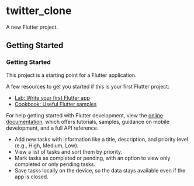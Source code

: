 # twitter_clone

A new Flutter project.

## Getting Started
### Getting Started

This project is a starting point for a Flutter application.

A few resources to get you started if this is your first Flutter project:

- [Lab: Write your first Flutter app](https://docs.flutter.dev/get-started/codelab)
- [Cookbook: Useful Flutter samples](https://docs.flutter.dev/cookbook)

For help getting started with Flutter development, view the
[online documentation](https://docs.flutter.dev/), which offers tutorials,
samples, guidance on mobile development, and a full API reference.


- Add new tasks with information like a title, description, and priority level (e.g., High, Medium, Low).
- View a list of tasks and sort them by priority.
- Mark tasks as completed or pending, with an option to view only completed or only pending tasks.
- Save tasks locally on the device, so the data stays available even if the app is closed.
